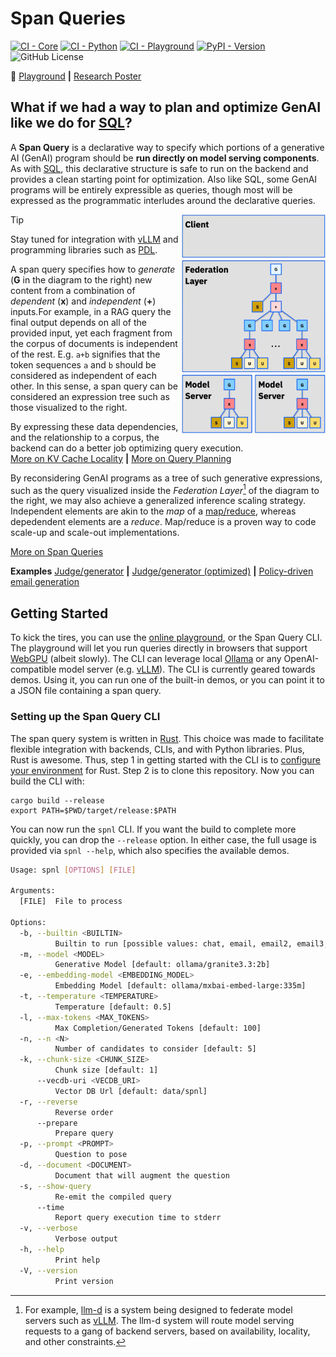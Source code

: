 # Span Queries

[![CI - Core](https://github.com/IBM/spnl/actions/workflows/core.yml/badge.svg)](https://github.com/IBM/spnl/actions/workflows/core.yml)
[![CI - Python](https://github.com/IBM/spnl/actions/workflows/python.yml/badge.svg)](https://github.com/IBM/spnl/actions/workflows/python.yml)
[![CI - Playground](https://github.com/IBM/spnl/actions/workflows/playground.yml/badge.svg)](https://github.com/IBM/spnl/actions/workflows/playground.yml)
[![PyPI - Version](https://img.shields.io/pypi/v/spnl)](https://pypi.org/project/spnl/)
![GitHub License](https://img.shields.io/github/license/IBM/spnl)

:rocket: [Playground](https://ibm.github.io/spnl/) **|** [Research Poster](./docs/poster-20250529.pdf)

## What if we had a way to plan and optimize GenAI like we do for [SQL](https://en.wikipedia.org/wiki/SQL)? 

A **Span Query** is a declarative way to specify which portions of a
generative AI (GenAI) program should be **run directly on model
serving components**. As with
[SQL](https://en.wikipedia.org/wiki/SQL), this declarative structure
is safe to run on the backend and provides a clean starting point for
optimization. Also like SQL, some GenAI programs will be entirely
expressible as queries, though most will be expressed as the
programmatic interludes around the declarative queries.

<img align="right" src="/docs/spnl-cake.svg" width="230">

> [!TIP]
> Stay tuned for integration with
> [vLLM](https://github.com/vllm-project/vllm) and programming
> libraries such as
> [PDL](https://github.com/IBM/prompt-declaration-language).

A span query specifies how to *generate* (**G** in the diagram to the
right) new content from a combination of *dependent* (**x**) and
*independent* (**+**) inputs.For example, in a RAG query the final
output depends on all of the provided input, yet each fragment from
the corpus of documents is independent of the rest.  E.g. `a+b`
signifies that the token sequences `a` and `b` should be considered as
independent of each other. In this sense, a span query can be
considered an expression tree such as those visualized to the right.

By expressing these data dependencies, and the relationship to a
corpus, the backend can do a better job optimizing query execution.
<br>[More on KV Cache Locality](/docs/locality/#readme) **|** [More on Query Planning](./docs/query-planning.md)

By reconsidering GenAI programs as a tree of such generative
expressions, such as the query visualized inside the *Federation
Layer*[^1] of the diagram to the right, we may also achieve a generalized
inference scaling strategy. Independent elements are akin to the *map*
of a [map/reduce](https://en.wikipedia.org/wiki/MapReduce), whereas
depedendent elements are a *reduce*. Map/reduce is a proven way to
code scale-up and scale-out implementations.

[^1]: For example, [llm-d](https://llm-d.ai/) is a system being
    designed to federate model servers such as
    [vLLM](https://github.com/vllm-project/vllm). The llm-d system
    will route model serving requests to a gang of backend servers,
    based on availability, locality, and other constraints.

[More on Span Queries](./docs/about.md)

**Examples** [Judge/generator](https://ibm.github.io/spnl/?demo=email&qv=true) **|** [Judge/generator (optimized)](https://ibm.github.io/spnl/?demo=email2&qv=true) **|** [Policy-driven email generation](https://ibm.github.io/spnl/?demo=email3&qv=true)

## Getting Started

To kick the tires, you can use the [online
playground](https://ibm.github.io/spnl/?qv=false),
or the Span Query CLI. The playground will let you run queries
directly in browsers that support
[WebGPU](https://developer.mozilla.org/en-US/docs/Web/API/WebGPU_API)
(albeit slowly).  The CLI can leverage local
[Ollama](https://ollama.com/) or any OpenAI-compatible model server
(e.g. [vLLM](https://github.com/vllm-project/vllm)). The CLI is
currently geared towards demos. Using it, you can run one of the
built-in demos, or you can point it to a JSON file containing a span
query.

### Setting up the Span Query CLI

The span query system is written in
[Rust](https://www.rust-lang.org/). This choice was made to facilitate
flexible integration with backends, CLIs, and with Python
libraries. Plus, Rust is awesome. Thus, step 1 in getting started with
the CLI is to [configure your
environment](./https://www.rust-lang.org/tools/install) for Rust. Step
2 is to clone this repository. Now you can build the CLI with:

```shell
cargo build --release
export PATH=$PWD/target/release:$PATH
```

You can now run the `spnl` CLI. If you want the build to complete more
quickly, you can drop the `--release` option. In either case, the full
usage is provided via `spnl --help`, which also specifies the available
demos.

```bash
Usage: spnl [OPTIONS] [FILE]

Arguments:
  [FILE]  File to process

Options:
  -b, --builtin <BUILTIN>
          Builtin to run [possible values: chat, email, email2, email3, sweagent, gsm8k, rag]
  -m, --model <MODEL>
          Generative Model [default: ollama/granite3.3:2b]
  -e, --embedding-model <EMBEDDING_MODEL>
          Embedding Model [default: ollama/mxbai-embed-large:335m]
  -t, --temperature <TEMPERATURE>
          Temperature [default: 0.5]
  -l, --max-tokens <MAX_TOKENS>
          Max Completion/Generated Tokens [default: 100]
  -n, --n <N>
          Number of candidates to consider [default: 5]
  -k, --chunk-size <CHUNK_SIZE>
          Chunk size [default: 1]
      --vecdb-uri <VECDB_URI>
          Vector DB Url [default: data/spnl]
  -r, --reverse
          Reverse order
      --prepare
          Prepare query
  -p, --prompt <PROMPT>
          Question to pose
  -d, --document <DOCUMENT>
          Document that will augment the question
  -s, --show-query
          Re-emit the compiled query
      --time
          Report query execution time to stderr
  -v, --verbose
          Verbose output
  -h, --help
          Print help
  -V, --version
          Print version
```
